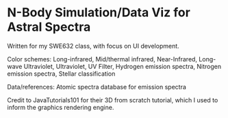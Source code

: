 # N-Body Simulation/Data Viz for Astral Spectra

Written for my SWE632 class, with focus on UI development. 

Color schemes:
Long-infrared,
Mid/thermal infrared,
Near-Infrared,
Long-wave Ultraviolet,
Ultraviolet,
UV Filter,
Hydrogen emission spectra,
Nitrogen emission spectra,
Stellar classification

Data/references: Atomic spectra database for emission spectra


Credit to JavaTutorials101 for their 3D from scratch tutorial, which I used to inform the graphics rendering engine.

